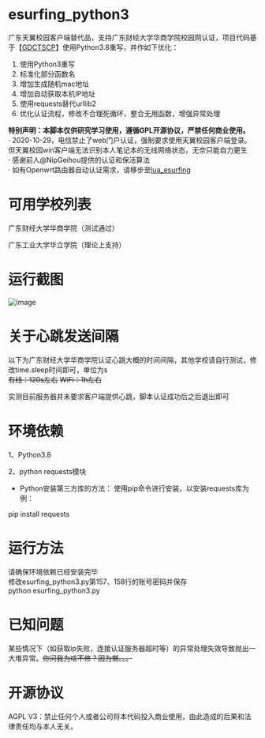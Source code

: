 # esurfing_python3
  广东天翼校园客户端替代品，支持广东财经大学华商学院校园网认证，项目代码基于【[GDCTSCP](https://github.com/mynuolr/GDCTSCP)】使用Python3.8重写，并作如下优化：
  1. 使用Python3重写
  2. 标准化部分函数名
  3. 增加生成随机mac地址
  4. 增加自动获取本机IP地址
  5. 使用requests替代urllib2
  6. 优化认证流程，修改不合理死循环，整合无用函数，增强异常处理

**特别声明：本脚本仅供研究学习使用，遵循GPL开源协议，严禁任何商业使用。**  
· 2020-10-29，电信禁止了web门户认证，强制要求使用天翼校园客户端登录。但天翼校园win客户端无法识别本人笔记本的无线网络状态，无奈只能自力更生  
· 感谢前人@NipGeihou提供的认证和保活算法  
· 如有Openwrt路由器自动认证需求，请移步至[lua_esurfing](https://github.com/NipGeihou/lua_esurfing)

# 可用学校列表
广东财经大学华商学院（测试通过）

广东工业大学华立学院（理论上支持）

# 运行截图
![image](https://github.com/forever765/esurfing_python3/blob/main/running.png)

# 关于心跳发送间隔
以下为广东财经大学华商学院认证心跳大概的时间间隔，其他学校请自行测试，修改time.sleep时间即可，单位为s  
~~有线：120s左右~~
~~WiFi：1h左右~~

实测目前服务器并未要求客户端提供心跳，脚本认证成功后之后退出即可

# 环境依赖
1、Python3.8

2、python requests模块

* Python安装第三方库的方法：
    使用pip命令进行安装，以安装requests库为例：

pip install requests

# 运行方法
  请确保环境依赖已经安装完毕  
  修改esurfing_python3.py第157、158行的账号密码并保存  
  python esurfing_python3.py
  
# 已知问题
  某些情况下（如获取ip失败，连接认证服务器超时等）的异常处理失效导致抛出一大堆异常。~~你问我为啥不修？因为懒。。。~~

# 开源协议
AGPL V3：禁止任何个人或者公司将本代码投入商业使用，由此造成的后果和法律责任均与本人无关。

